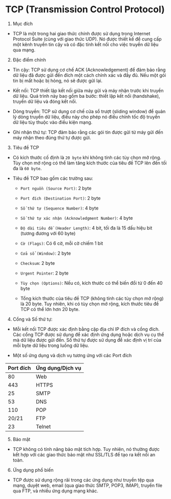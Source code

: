 # TCP (Transmission Control Protocol)

1. Mục đích

- TCP là một trong hai giao thức chính được sử dụng trong Internet Protocol Suite (cùng với giao thức UDP). Nó được thiết kế để cung cấp một kênh truyền tin cậy và có đặc tính kết nối cho việc truyền dữ liệu qua mạng.

2. Đặc điểm chính

- Tin cậy: TCP sử dụng cơ chế ACK (Acknowledgement) để đảm bảo rằng dữ liệu đã được gửi đến đích một cách chính xác và đầy đủ. Nếu một gói tin bị mất hoặc bị hỏng, nó sẽ được gửi lại.

- Kết nối: TCP thiết lập kết nối giữa máy gửi và máy nhận trước khi truyền dữ liệu. Quá trình này bao gồm ba bước: thiết lập kết nối (handshake), truyền dữ liệu và đóng kết nối.

- Dòng truyền: TCP sử dụng cơ chế cửa sổ trượt (sliding window) để quản lý dòng truyền dữ liệu, điều này cho phép nó điều chỉnh tốc độ truyền dữ liệu tùy thuộc vào điều kiện mạng.

- Ghi nhận thứ tự: TCP đảm bảo rằng các gói tin được gửi từ máy gửi đến máy nhận theo đúng thứ tự được gửi.

3. Tiêu đề TCP 

- Có kích thước cố định là `20 byte` khi không tính các tùy chọn mở rộng. Tùy chọn mở rộng có thể làm tăng kích thước của tiêu đề TCP lên đến tối đa là `60 byte`.

- Tiêu đề TCP bao gồm các trường sau:

	+ `Port nguồn (Source Port)`: 2 byte

	+ `Port đích (Destination Port)`: 2 byte

	+ `Số thứ tự (Sequence Number)`: 4 byte

	+ `Số thứ tự xác nhận (Acknowledgment Number)`: 4 byte

	+ `Độ dài tiêu đề (Header Length)`: 4 bit, tối đa là 15 dấu hiệu bit (tương đương với 60 byte)

	+ `Cờ (Flags)`: Có 6 cờ, mỗi cờ chiếm 1 bit

	+ `Cửa sổ (Window)`: 2 byte

	+ `Checksum`: 2 byte

	+ `Urgent Pointer`: 2 byte

	+ `Tùy chọn (Options)`: Nếu có, kích thước có thể biến đổi từ 0 đến 40 byte

	+ Tổng kích thước của tiêu đề TCP (không tính các tùy chọn mở rộng) là 20 byte. Tuy nhiên, khi có tùy chọn mở rộng, kích thước tiêu đề TCP có thể lớn hơn 20 byte.

4. Cổng và Số thứ tự:

- Mỗi kết nối TCP được xác định bằng cặp địa chỉ IP đích và cổng đích. Các cổng TCP được sử dụng để xác định ứng dụng hoặc dịch vụ cụ thể mà dữ liệu được gửi đến. Số thứ tự được sử dụng để xác định vị trí của mỗi byte dữ liệu trong luồng dữ liệu.

- Một số ứng dụng và dịch vụ tương ứng với các Port đích

| Port đích | Ứng dụng/Dịch vụ |
| ----------|-------- |
| 80 | Web |
| 443 | HTTPS |
| 25| SMTP |
| 53 | DNS |
| 110 | POP |
| 20/21 | FTP |
| 23 | Telnet |

5. Bảo mật

- TCP không có tính năng bảo mật tích hợp. Tuy nhiên, nó thường được kết hợp với các giao thức bảo mật như SSL/TLS để tạo ra kết nối an toàn.

6. Ứng dụng phổ biến

- TCP được sử dụng rộng rãi trong các ứng dụng như truyền tệp qua mạng, duyệt web, email (qua giao thức SMTP, POP3, IMAP), truyền file qua FTP, và nhiều ứng dụng mạng khác.
